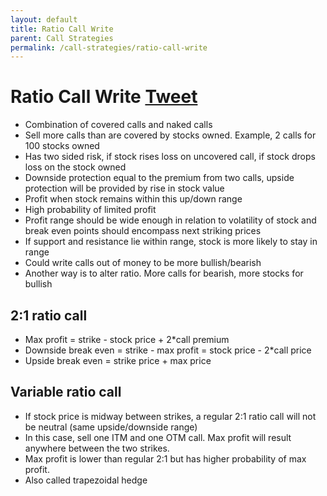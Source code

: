 ```yaml
---
layout: default
title: Ratio Call Write
parent: Call Strategies
permalink: /call-strategies/ratio-call-write
---
```

# Ratio Call Write <a href="https://twitter.com/share?ref_src=twsrc%5Etfw" class="twitter-share-button" data-text="Quick reference guide for Ratio Call Write #optionstrategy via #optionnotes" data-url="http://optionnotes.com/call-strategies/ratio-call-write" data-related="" data-show-count="false">Tweet</a><script async src="https://platform.twitter.com/widgets.js" charset="utf-8"></script>
- Combination of covered calls and naked calls
- Sell more calls than are covered by stocks owned. Example, 2 calls for 100 stocks owned
- Has two sided risk, if stock rises loss on uncovered call, if stock drops loss on the stock owned
- Downside protection equal to the premium from two calls, upside protection will be provided by rise in stock value
- Profit when stock remains within this up/down range
- High probability of limited profit
- Profit range should be wide enough in relation to volatility of stock and break even points should encompass next striking prices
- If support and resistance lie within range, stock is more likely to stay in range
- Could write calls out of money to be more bullish/bearish
- Another way is to alter ratio. More calls for bearish, more stocks  for bullish

## 2:1 ratio call
- Max profit  = strike - stock price + 2*call premium
- Downside break even = strike - max profit = stock price - 2*call price
- Upside break even = strike price + max price 

## Variable ratio call
- If stock price is midway between strikes, a regular 2:1 ratio call will not be neutral (same upside/downside range)
- In this case, sell one ITM and one OTM call. Max profit will result anywhere between the two strikes.
- Max profit is lower than regular 2:1 but has higher probability of max profit.
- Also called trapezoidal hedge